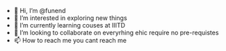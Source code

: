 - 👋 Hi, I’m @funend
- 👀 I’m interested in exploring new things
- 🌱 I’m currently learning couses at IIITD
- 💞️ I’m looking to collaborate on everyrhing ehic require no pre-requistes
- 📫 How to reach me you cant reach me

<!---
funend/funend is a ✨ special ✨ repository because its `README.md` (this file) appears on your GitHub profile.
You can click the Preview link to take a look at your changes.
--->
